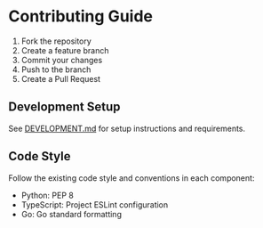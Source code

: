 # Contributing Guide

1. Fork the repository
2. Create a feature branch
3. Commit your changes
4. Push to the branch
5. Create a Pull Request

## Development Setup

See [DEVELOPMENT.md](DEVELOPMENT.md) for setup instructions and requirements.

## Code Style

Follow the existing code style and conventions in each component:
- Python: PEP 8
- TypeScript: Project ESLint configuration
- Go: Go standard formatting
